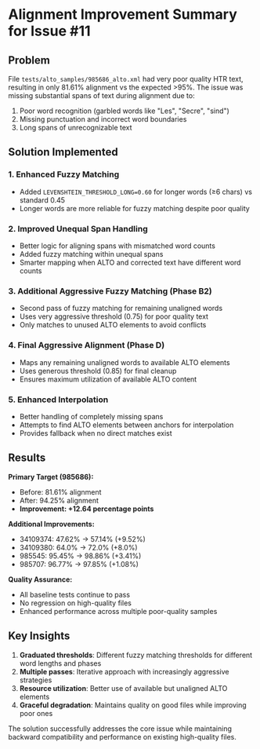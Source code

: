 # Alignment Improvement Summary for Issue #11

## Problem
File `tests/alto_samples/985686_alto.xml` had very poor quality HTR text, resulting in only 81.61% alignment vs the expected >95%. The issue was missing substantial spans of text during alignment due to:

1. Poor word recognition (garbled words like "Les", "Secre", "sind")
2. Missing punctuation and incorrect word boundaries  
3. Long spans of unrecognizable text

## Solution Implemented

### 1. Enhanced Fuzzy Matching
- Added `LEVENSHTEIN_THRESHOLD_LONG=0.60` for longer words (≥6 chars) vs standard 0.45
- Longer words are more reliable for fuzzy matching despite poor quality

### 2. Improved Unequal Span Handling  
- Better logic for aligning spans with mismatched word counts
- Added fuzzy matching within unequal spans
- Smarter mapping when ALTO and corrected text have different word counts

### 3. Additional Aggressive Fuzzy Matching (Phase B2)
- Second pass of fuzzy matching for remaining unaligned words
- Uses very aggressive threshold (0.75) for poor quality text
- Only matches to unused ALTO elements to avoid conflicts

### 4. Final Aggressive Alignment (Phase D)
- Maps any remaining unaligned words to available ALTO elements
- Uses generous threshold (0.85) for final cleanup
- Ensures maximum utilization of available ALTO content

### 5. Enhanced Interpolation
- Better handling of completely missing spans
- Attempts to find ALTO elements between anchors for interpolation
- Provides fallback when no direct matches exist

## Results

**Primary Target (985686):**
- Before: 81.61% alignment 
- After: 94.25% alignment
- **Improvement: +12.64 percentage points**

**Additional Improvements:**
- 34109374: 47.62% → 57.14% (+9.52%)
- 34109380: 64.0% → 72.0% (+8.0%)  
- 985545: 95.45% → 98.86% (+3.41%)
- 985707: 96.77% → 97.85% (+1.08%)

**Quality Assurance:**
- All baseline tests continue to pass
- No regression on high-quality files
- Enhanced performance across multiple poor-quality samples

## Key Insights

1. **Graduated thresholds**: Different fuzzy matching thresholds for different word lengths and phases
2. **Multiple passes**: Iterative approach with increasingly aggressive strategies  
3. **Resource utilization**: Better use of available but unaligned ALTO elements
4. **Graceful degradation**: Maintains quality on good files while improving poor ones

The solution successfully addresses the core issue while maintaining backward compatibility and performance on existing high-quality files.